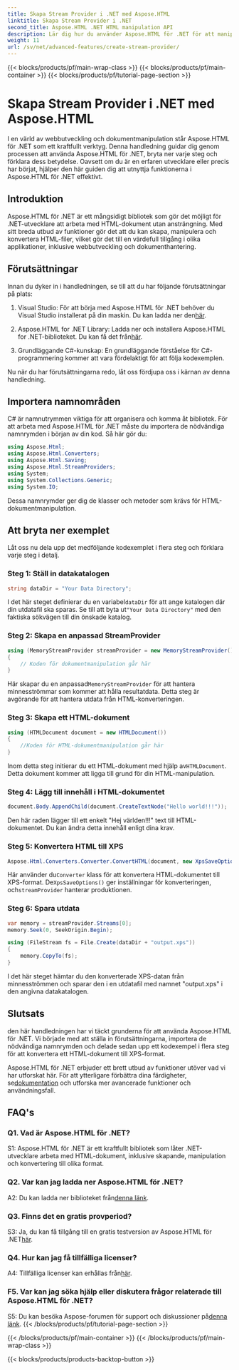 ```yaml
---
title: Skapa Stream Provider i .NET med Aspose.HTML
linktitle: Skapa Stream Provider i .NET
second_title: Aspose.HTML .NET HTML manipulation API
description: Lär dig hur du använder Aspose.HTML för .NET för att manipulera HTML-dokument effektivt. Steg-för-steg handledning för utvecklare.
weight: 11
url: /sv/net/advanced-features/create-stream-provider/
---
```


{{< blocks/products/pf/main-wrap-class >}}
{{< blocks/products/pf/main-container >}}
{{< blocks/products/pf/tutorial-page-section >}}

# Skapa Stream Provider i .NET med Aspose.HTML

I en värld av webbutveckling och dokumentmanipulation står Aspose.HTML för .NET som ett kraftfullt verktyg. Denna handledning guidar dig genom processen att använda Aspose.HTML för .NET, bryta ner varje steg och förklara dess betydelse. Oavsett om du är en erfaren utvecklare eller precis har börjat, hjälper den här guiden dig att utnyttja funktionerna i Aspose.HTML för .NET effektivt.

## Introduktion

Aspose.HTML för .NET är ett mångsidigt bibliotek som gör det möjligt för .NET-utvecklare att arbeta med HTML-dokument utan ansträngning. Med sitt breda utbud av funktioner gör det att du kan skapa, manipulera och konvertera HTML-filer, vilket gör det till en värdefull tillgång i olika applikationer, inklusive webbutveckling och dokumenthantering.

## Förutsättningar

Innan du dyker in i handledningen, se till att du har följande förutsättningar på plats:

1.  Visual Studio: För att börja med Aspose.HTML för .NET behöver du Visual Studio installerat på din maskin. Du kan ladda ner den[här](https://visualstudio.microsoft.com/).

2.  Aspose.HTML for .NET Library: Ladda ner och installera Aspose.HTML for .NET-biblioteket. Du kan få det från[här](https://releases.aspose.com/html/net/).

3. Grundläggande C#-kunskap: En grundläggande förståelse för C#-programmering kommer att vara fördelaktigt för att följa kodexemplen.

Nu när du har förutsättningarna redo, låt oss fördjupa oss i kärnan av denna handledning.

## Importera namnområden

C# är namnutrymmen viktiga för att organisera och komma åt bibliotek. För att arbeta med Aspose.HTML för .NET måste du importera de nödvändiga namnrymden i början av din kod. Så här gör du:

```csharp
using Aspose.Html;
using Aspose.Html.Converters;
using Aspose.Html.Saving;
using Aspose.Html.StreamProviders;
using System;
using System.Collections.Generic;
using System.IO;
```

Dessa namnrymder ger dig de klasser och metoder som krävs för HTML-dokumentmanipulation.

## Att bryta ner exemplet

Låt oss nu dela upp det medföljande kodexemplet i flera steg och förklara varje steg i detalj.

### Steg 1: Ställ in datakatalogen

```csharp
string dataDir = "Your Data Directory";
```

 I det här steget definierar du en variabel`dataDir` för att ange katalogen där din utdatafil ska sparas. Se till att byta ut`"Your Data Directory"` med den faktiska sökvägen till din önskade katalog.

### Steg 2: Skapa en anpassad StreamProvider

```csharp
using (MemoryStreamProvider streamProvider = new MemoryStreamProvider())
{
    // Koden för dokumentmanipulation går här
}
```

 Här skapar du en anpassad`MemoryStreamProvider` för att hantera minnesströmmar som kommer att hålla resultatdata. Detta steg är avgörande för att hantera utdata från HTML-konverteringen.

### Steg 3: Skapa ett HTML-dokument

```csharp
using (HTMLDocument document = new HTMLDocument())
{
    //Koden för HTML-dokumentmanipulation går här
}
```

 Inom detta steg initierar du ett HTML-dokument med hjälp av`HTMLDocument`. Detta dokument kommer att ligga till grund för din HTML-manipulation.

### Steg 4: Lägg till innehåll i HTML-dokumentet

```csharp
document.Body.AppendChild(document.CreateTextNode("Hello world!!!"));
```

Den här raden lägger till ett enkelt "Hej världen!!!" text till HTML-dokumentet. Du kan ändra detta innehåll enligt dina krav.

### Steg 5: Konvertera HTML till XPS

```csharp
Aspose.Html.Converters.Converter.ConvertHTML(document, new XpsSaveOptions(), streamProvider);
```

 Här använder du`Converter` klass för att konvertera HTML-dokumentet till XPS-format. De`XpsSaveOptions()` ger inställningar för konverteringen, och`streamProvider` hanterar produktionen.

### Steg 6: Spara utdata

```csharp
var memory = streamProvider.Streams[0];
memory.Seek(0, SeekOrigin.Begin);

using (FileStream fs = File.Create(dataDir + "output.xps"))
{
    memory.CopyTo(fs);
}
```

I det här steget hämtar du den konverterade XPS-datan från minnesströmmen och sparar den i en utdatafil med namnet "output.xps" i den angivna datakatalogen.

## Slutsats

den här handledningen har vi täckt grunderna för att använda Aspose.HTML för .NET. Vi började med att ställa in förutsättningarna, importera de nödvändiga namnrymden och delade sedan upp ett kodexempel i flera steg för att konvertera ett HTML-dokument till XPS-format.

 Aspose.HTML för .NET erbjuder ett brett utbud av funktioner utöver vad vi har utforskat här. För att ytterligare förbättra dina färdigheter, se[dokumentation](https://reference.aspose.com/html/net/) och utforska mer avancerade funktioner och användningsfall.

## FAQ's

### Q1. Vad är Aspose.HTML för .NET?

S1: Aspose.HTML för .NET är ett kraftfullt bibliotek som låter .NET-utvecklare arbeta med HTML-dokument, inklusive skapande, manipulation och konvertering till olika format.

### Q2. Var kan jag ladda ner Aspose.HTML för .NET?

 A2: Du kan ladda ner biblioteket från[denna länk](https://releases.aspose.com/html/net/).

### Q3. Finns det en gratis provperiod?

 S3: Ja, du kan få tillgång till en gratis testversion av Aspose.HTML för .NET[här](https://releases.aspose.com/).

### Q4. Hur kan jag få tillfälliga licenser?

 A4: Tillfälliga licenser kan erhållas från[här](https://purchase.aspose.com/temporary-license/).

### F5. Var kan jag söka hjälp eller diskutera frågor relaterade till Aspose.HTML för .NET?

 S5: Du kan besöka Aspose-forumen för support och diskussioner på[denna länk](https://forum.aspose.com/).
{{< /blocks/products/pf/tutorial-page-section >}}

{{< /blocks/products/pf/main-container >}}
{{< /blocks/products/pf/main-wrap-class >}}

{{< blocks/products/products-backtop-button >}}
